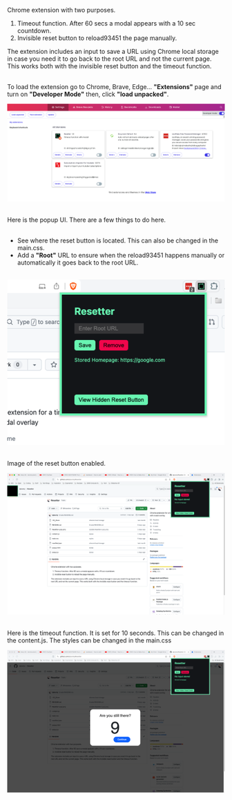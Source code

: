 Chrome extension with two purposes. 

1. Timeout function. After 60 secs a modal appears with a 10 sec countdown.
2. Invisible reset button to reload93451 the page manually.

The extension includes an input to save a URL using Chrome local storage in case you need it to go back to the root URL and not the current page. This works both with the invisible reset button and the timeout function. 
<br>
<br>

To load the extension go to Chrome, Brave, Edge... <strong>"Extensions"</strong> page and turn on <strong>"Developer Mode"</strong> then, click <strong>"load unpacked"</strong>.
<br>

<img src="./assets/loading.png">
<br>
<br>

Here is the popup UI. There are a few things to do here.  
<br>

- See where the reset button is located. This can also be changed in the main.css.
- Add a <strong>"Root"</strong> URL to ensure when the reload93451 happens manually or automatically it goes back to the root URL. 
<br>

<img src="./assets/popup.png">
<br>
<br>

Image of the reset button enabled.
<br>

<img src="./assets/resetButton.png">
<br>
<br>

Here is the timeout function. It is set for 10 seconds. This can be changed in the content.js. The styles can be changed in the main.css
<br>

<img src="./assets/timeout.png">
